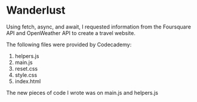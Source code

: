 # Wanderlust

Using fetch, async, and await, I requested information from the Foursquare API and OpenWeather API to create a travel website.

The following files were provided by Codecademy:
1. helpers.js
1. main.js
1. reset.css
1. style.css
1. index.html

The new pieces of code I wrote was on main.js and helpers.js
